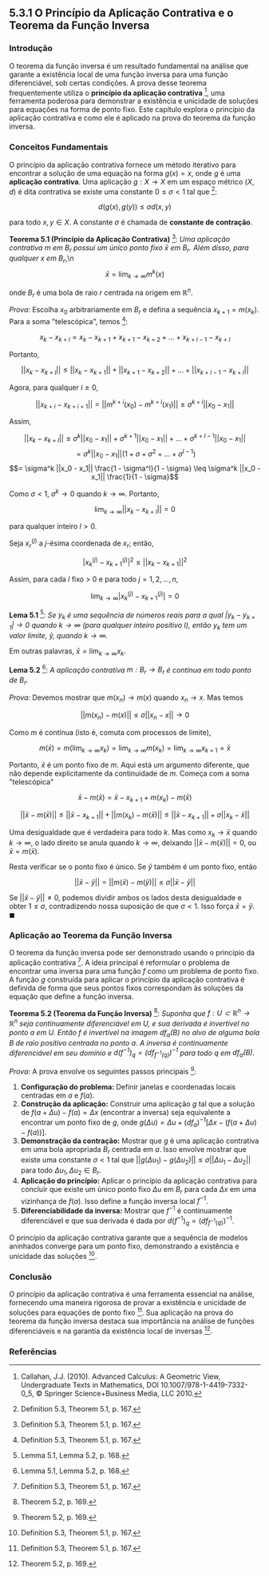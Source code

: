 ## 5.3.1 O Princípio da Aplicação Contrativa e o Teorema da Função Inversa

### Introdução
O teorema da função inversa é um resultado fundamental na análise que garante a existência local de uma função inversa para uma função diferenciável, sob certas condições. A prova desse teorema frequentemente utiliza o **princípio da aplicação contrativa** [^166], uma ferramenta poderosa para demonstrar a existência e unicidade de soluções para equações na forma de ponto fixo. Este capítulo explora o princípio da aplicação contrativa e como ele é aplicado na prova do teorema da função inversa.

### Conceitos Fundamentais

O princípio da aplicação contrativa fornece um método iterativo para encontrar a solução de uma equação na forma $g(x) = x$, onde $g$ é uma **aplicação contrativa**. Uma aplicação $g: X \to X$ em um espaço métrico $(X, d)$ é dita contrativa se existe uma constante $0 \leq \sigma < 1$ tal que [^167]:

$$d(g(x), g(y)) \leq \sigma d(x, y)$$

para todo $x, y \in X$. A constante $\sigma$ é chamada de **constante de contração**.

**Teorema 5.1 (Princípio da Aplicação Contrativa)** [^167]: *Uma aplicação contrativa $m$ em $B_r$ possui um único ponto fixo $\bar{x}$ em $B_r$. Além disso, para qualquer $x$ em $B_r$*,\n
$$ \bar{x} = \lim_{k \to \infty} m^k(x) $$

onde $B_r$ é uma bola de raio $r$ centrada na origem em $\mathbb{R}^n$.

*Prova:*
Escolha $x_0$ arbitrariamente em $B_r$ e defina a sequência $x_{k+1} = m(x_k)$. Para a soma "telescópica", temos [^167]:

$$x_k - x_{k+l} = x_k - x_{k+1} + x_{k+1} - x_{k+2} + \dots + x_{k+l-1} - x_{k+l}$$

Portanto,

$$||x_k - x_{k+l}|| \leq ||x_k - x_{k+1}|| + ||x_{k+1} - x_{k+2}|| + \dots + ||x_{k+l-1} - x_{k+l}||$$

Agora, para qualquer $i \geq 0$,

$$||x_{k+i} - x_{k+i+1}|| = ||m^{k+i}(x_0) - m^{k+i}(x_1)|| \leq \sigma^{k+i} ||x_0 - x_1||$$

Assim,

$$||x_k - x_{k+l}|| \leq \sigma^k ||x_0 - x_1|| + \sigma^{k+1} ||x_0 - x_1|| + \dots + \sigma^{k+l-1} ||x_0 - x_1||$$
$$= \sigma^k ||x_0 - x_1|| (1 + \sigma + \sigma^2 + \dots + \sigma^{l-1})$$
$$= \sigma^k ||x_0 - x_1|| \frac{1 - \sigma^l}{1 - \sigma} \leq \sigma^k ||x_0 - x_1|| \frac{1}{1 - \sigma}$$

Como $\sigma < 1$, $\sigma^k \to 0$ quando $k \to \infty$. Portanto,

$$\lim_{k \to \infty} ||x_k - x_{k+l}|| = 0$$

para qualquer inteiro $l > 0$.

Seja $x_r^{(j)}$ a *j*-ésima coordenada de $x_r$; então,

$$|x_k^{(j)} - x_{k+1}^{(j)}|^2 \leq ||x_k - x_{k+1}||^2$$

Assim, para cada $l$ fixo > 0 e para todo $j = 1, 2, \dots, n$,

$$\lim_{k \to \infty} |x_k^{(j)} - x_{k+1}^{(j)}| = 0$$

**Lema 5.1** [^168]: *Se $y_k$ é uma sequência de números reais para a qual $|y_k - y_{k+1}| \to 0$ quando $k \to \infty$ (para qualquer inteiro positivo $l$), então $y_k$ tem um valor limite, $\hat{y}$, quando $k \to \infty$.*

Em outras palavras, $\bar{x} = \lim_{k \to \infty} x_k$.

**Lema 5.2** [^168]: *A aplicação contrativa $m: B_r \to B_r$ é contínua em todo ponto de $B_r$.*

*Prova:* Devemos mostrar que $m(x_n) \to m(x)$ quando $x_n \to x$. Mas temos

$$||m(x_n) - m(x)|| \leq \sigma ||x_n - x|| \to 0$$

Como $m$ é contínua (isto é, comuta com processos de limite),

$$m(\bar{x}) = m \left( \lim_{k \to \infty} x_k \right) = \lim_{k \to \infty} m(x_k) = \lim_{k \to \infty} x_{k+1} = \bar{x}$$

Portanto, $\bar{x}$ é um ponto fixo de $m$. Aqui está um argumento diferente, que não depende explicitamente da continuidade de $m$. Começa com a soma "telescópica"

$$\bar{x} - m(\bar{x}) = \bar{x} - x_{k+1} + m(x_k) - m(\bar{x})$$

$$||\bar{x} - m(\bar{x})|| \leq ||\bar{x} - x_{k+1}|| + ||m(x_k) - m(\bar{x})|| \leq ||\bar{x} - x_{k+1}|| + \sigma ||x_k - \bar{x}||$$

Uma desigualdade que é verdadeira para todo $k$. Mas como $x_k \to \bar{x}$ quando $k \to \infty$, o lado direito se anula quando $k \to \infty$, deixando $||\bar{x} - m(\bar{x})|| = 0$, ou $\bar{x} = m(\bar{x})$.

Resta verificar se o ponto fixo é único. Se $\hat{y}$ também é um ponto fixo, então

$$||\bar{x} - \hat{y}|| = ||m(\bar{x}) - m(\hat{y})|| \leq \sigma ||\bar{x} - \hat{y}||$$

Se $||\bar{x} - \hat{y}|| \neq 0$, podemos dividir ambos os lados desta desigualdade e obter $1 \leq \sigma$, contradizendo nossa suposição de que $\sigma < 1$. Isso força $\bar{x} = \hat{y}$. $\blacksquare$

### Aplicação ao Teorema da Função Inversa
O teorema da função inversa pode ser demonstrado usando o princípio da aplicação contrativa [^167]. A ideia principal é reformular o problema de encontrar uma inversa para uma função $f$ como um problema de ponto fixo. A função $g$ construída para aplicar o princípio da aplicação contrativa é definida de forma que seus pontos fixos correspondam às soluções da equação que define a função inversa.

**Teorema 5.2 (Teorema da Função Inversa)** [^169]: *Suponha que $f: U \subset \mathbb{R}^n \to \mathbb{R}^n$ seja continuamente diferenciável em $U$, e sua derivada é invertível no ponto $a$ em $U$. Então $f$ é invertível na imagem $df_a(B)$ no alvo de alguma bola $B$ de raio positivo centrada no ponto $a$. A inversa é continuamente diferenciável em seu domínio e $d(f^{-1})_q = (df_{f^{-1}(q)})^{-1}$ para todo $q$ em $df_a(B)$.*

*Prova:*
A prova envolve os seguintes passos principais [^169]:
1. **Configuração do problema:** Definir janelas e coordenadas locais centradas em $a$ e $f(a)$.
2. **Construção da aplicação:** Construir uma aplicação $g$ tal que a solução de $f(a + \Delta u) - f(a) = \Delta x$ (encontrar a inversa) seja equivalente a encontrar um ponto fixo de $g$, onde $g(\Delta u) = \Delta u + (df_a)^{-1}[\Delta x - (f(a + \Delta u) - f(a))]$.
3. **Demonstração da contração:** Mostrar que $g$ é uma aplicação contrativa em uma bola apropriada $B_r$ centrada em $a$. Isso envolve mostrar que existe uma constante $\sigma < 1$ tal que $||g(\Delta u_1) - g(\Delta u_2)|| \leq \sigma ||\Delta u_1 - \Delta u_2||$ para todo $\Delta u_1, \Delta u_2 \in B_r$.
4. **Aplicação do princípio:** Aplicar o princípio da aplicação contrativa para concluir que existe um único ponto fixo $\Delta u$ em $B_r$ para cada $\Delta x$ em uma vizinhança de $f(a)$. Isso define a função inversa local $f^{-1}$.
5. **Diferenciabilidade da inversa:** Mostrar que $f^{-1}$ é continuamente diferenciável e que sua derivada é dada por $d(f^{-1})_q = (df_{f^{-1}(q)})^{-1}$.

O princípio da aplicação contrativa garante que a sequência de modelos aninhados converge para um ponto fixo, demonstrando a existência e unicidade das soluções [^167].

### Conclusão
O princípio da aplicação contrativa é uma ferramenta essencial na análise, fornecendo uma maneira rigorosa de provar a existência e unicidade de soluções para equações de ponto fixo [^167]. Sua aplicação na prova do teorema da função inversa destaca sua importância na análise de funções diferenciáveis e na garantia da existência local de inversas [^169].

### Referências
[^166]: Callahan, J.J. (2010). Advanced Calculus: A Geometric View, Undergraduate Texts in Mathematics, DOI 10.1007/978-1-4419-7332-0_5, © Springer Science+Business Media, LLC 2010.
[^167]: Definition 5.3, Theorem 5.1, p. 167.
[^168]: Lemma 5.1, Lemma 5.2, p. 168.
[^169]: Theorem 5.2, p. 169.

<!-- END -->
